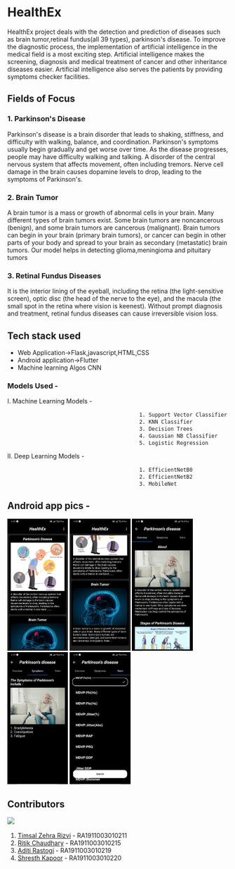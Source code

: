 # HealthEx


HealthEx project deals with the detection and prediction of diseases such as brain tumor,retinal fundus(all 39 types), parkinson's disease.
To improve the diagnostic process, the implementation of artificial intelligence in the medical field is a most exciting step. Artificial intelligence makes the screening, diagnosis and medical treatment of cancer and other inheritance diseases easier. Artificial intelligence also serves the patients by providing symptoms checker facilities.


## Fields of Focus


### 1. Parkinson's Disease

Parkinson's disease is a brain disorder that leads to shaking, stiffness, and difficulty with walking, balance, and coordination. Parkinson's symptoms usually begin gradually and get worse over time. As the disease progresses, people may have difficulty walking and talking. A disorder of the central nervous system that affects movement, often including tremors. Nerve cell damage in the brain causes dopamine levels to drop, leading to the symptoms of Parkinson's.

### 2. Brain Tumor

A brain tumor is a mass or growth of abnormal cells in your brain. Many different types of brain tumors exist. Some brain tumors are noncancerous (benign), and some brain tumors are cancerous (malignant). Brain tumors can begin in your brain (primary brain tumors), or cancer can begin in other parts of your body and spread to your brain as secondary (metastatic) brain tumors. Our model helps in detecting glioma,meningioma and pituitary tumors


### 3. Retinal Fundus Diseases

It is the interior lining of the eyeball, including the retina (the light-sensitive screen), optic disc (the head of the nerve to the eye), and the macula (the small spot in the retina where vision is keenest). Without prompt diagnosis and treatment, retinal fundus diseases can cause irreversible vision loss. 


## Tech stack used

* Web Application->Flask,javascript,HTML,CSS
* Android application->Flutter
* Machine learning Algos CNN

### Models Used -

I. Machine Learning Models -

                                              1. Support Vector Classifier
                                              2. KNN Classifier
                                              3. Decision Trees
                                              4. Gaussian NB Classifier
                                              5. Logistic Regression
                                              
II. Deep Learning Models -
                                              
                                              1. EfficientNetB0
                                              2. EfficientNetB2
                                              3. MobileNet


## Android app pics -
<p float="left">
<img src = "pics/1.jpeg" height=300>
<img src = "pics/2.jpeg" height=300> 
<img src = "pics/3.jpeg" height=300>
<img src = "pics/4.jpeg" height=300>  
<img src = "pics/5.jpeg" height=300>
 </p>

## Contributors

<a href="https://github.com/AditiRastogi250701/HealthEx/graphs/contributors">
  <img src="https://contrib.rocks/image?repo=AditiRastogi250701/HealthEx" />
</a>

1. [Timsal Zehra Rizvi](https://github.com/Timsal123) - RA1911003010211 
2. [Ritik Chaudhary](https://github.com/Ritikchaudhary) - RA1911003010215 
3. [Aditi Rastogi](https://github.com/AditiRastogi250701) - RA1911003010219 
4. [Shresth Kapoor](https://github.com/shresthkapoor7) - RA1911003010220 
